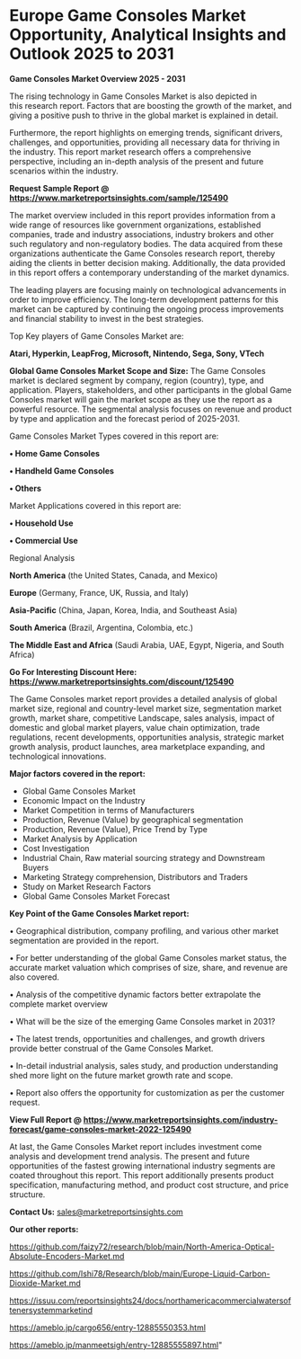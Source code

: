 # Europe Game Consoles Market Opportunity, Analytical Insights and Outlook 2025 to 2031

<Strong> Game Consoles Market Overview 2025 - 2031</strong>

The rising technology in Game Consoles Market is also depicted in this research report. Factors that are boosting the growth of the market, and giving a positive push to thrive in the global market is explained in detail.

Furthermore, the report highlights on emerging trends, significant drivers, challenges, and opportunities, providing all necessary data for thriving in the industry. This report market research offers a comprehensive perspective, including an in-depth analysis of the present and future scenarios within the industry.

<strong>Request Sample Report @ <a href=https://www.marketreportsinsights.com/sample/125490>https://www.marketreportsinsights.com/sample/125490</a></strong>

The market overview included in this report provides information from a wide range of resources like government organizations, established companies, trade and industry associations, industry brokers and other such regulatory and non-regulatory bodies. The data acquired from these organizations authenticate the Game Consoles research report, thereby aiding the clients in better decision making. Additionally, the data provided in this report offers a contemporary understanding of the market dynamics.

The leading players are focusing mainly on technological advancements in order to improve efficiency. The long-term development patterns for this market can be captured by continuing the ongoing process improvements and financial stability to invest in the best strategies.

Top Key players of Game Consoles Market are:

<strong>Atari, Hyperkin, LeapFrog, Microsoft, Nintendo, Sega, Sony, VTech</strong>

<strong><b>Global Game Consoles Market Scope and Size:</b></strong>
The Game Consoles market is declared segment by company, region (country), type, and application. Players, stakeholders, and other participants in the global Game Consoles market will gain the market scope as they use the report as a powerful resource. The segmental analysis focuses on revenue and product by type and application and the forecast period of 2025-2031.

Game Consoles Market Types covered in this report are:

<strong>• Home Game Consoles

• Handheld Game Consoles

• Others</strong>

Market Applications covered in this report are:

<strong>• Household Use

• Commercial Use</strong> 

Regional Analysis

<strong>North America</strong> (the United States, Canada, and Mexico)

<strong>Europe</strong> (Germany, France, UK, Russia, and Italy)

<strong>Asia-Pacific</strong> (China, Japan, Korea, India, and Southeast Asia)

<strong>South America</strong> (Brazil, Argentina, Colombia, etc.)

<strong>The Middle East and Africa</strong> (Saudi Arabia, UAE, Egypt, Nigeria, and South Africa)

<strong>Go For Interesting Discount Here: <a href=https://www.marketreportsinsights.com/discount/125490>https://www.marketreportsinsights.com/discount/125490</a></strong>

The Game Consoles market report provides a detailed analysis of global market size, regional and country-level market size, segmentation market growth, market share, competitive Landscape, sales analysis, impact of domestic and global market players, value chain optimization, trade regulations, recent developments, opportunities analysis, strategic market growth analysis, product launches, area marketplace expanding, and technological innovations.

<strong><b>Major factors covered in the report:</b></strong>
<ul>
  <li>Global Game Consoles Market </li>
  <li>Economic Impact on the Industry</li>
  <li>Market Competition in terms of Manufacturers</li>
  <li>Production, Revenue (Value) by geographical segmentation</li>
  <li>Production, Revenue (Value), Price Trend by Type</li>
  <li>Market Analysis by Application</li>
  <li>Cost Investigation</li>
  <li>Industrial Chain, Raw material sourcing strategy and Downstream Buyers</li>
  <li>Marketing Strategy comprehension, Distributors and Traders</li>
  <li>Study on Market Research Factors</li>
  <li>Global Game Consoles Market Forecast</li>
</ul>

<strong><b>Key Point of the Game Consoles Market report:</b></strong>

• Geographical distribution, company profiling, and various other market segmentation are provided in the report.

• For better understanding of the global Game Consoles market status, the accurate market valuation which comprises of size, share, and revenue are also covered.

• Analysis of the competitive dynamic factors better extrapolate the complete market overview

• What will be the size of the emerging Game Consoles market in 2031?

• The latest trends, opportunities and challenges, and growth drivers provide better construal of the Game Consoles Market.

• In-detail industrial analysis, sales study, and production understanding shed more light on the future market growth rate and scope.

• Report also offers the opportunity for customization as per the customer request.

<strong><b>View Full Report @ <a href=https://www.marketreportsinsights.com/industry-forecast/game-consoles-market-2022-125490>https://www.marketreportsinsights.com/industry-forecast/game-consoles-market-2022-125490</a></b></strong>


At last, the Game Consoles Market report includes investment come analysis and development trend analysis. The present and future opportunities of the fastest growing international industry segments are coated throughout this report. This report additionally presents product specification, manufacturing method, and product cost structure, and price structure.

<strong>Contact Us:</strong>
sales@marketreportsinsights.com

<strong>Our other reports:</strong>

<a href=https://github.com/faizy72/research/blob/main/North-America-Optical-Absolute-Encoders-Market.md>https://github.com/faizy72/research/blob/main/North-America-Optical-Absolute-Encoders-Market.md</a>

<a href=https://github.com/Ishi78/Research/blob/main/Europe-Liquid-Carbon-Dioxide-Market.md>https://github.com/Ishi78/Research/blob/main/Europe-Liquid-Carbon-Dioxide-Market.md</a>

<a href=https://issuu.com/reportsinsights24/docs/northamericacommercialwatersoftenersystemmarketind>https://issuu.com/reportsinsights24/docs/northamericacommercialwatersoftenersystemmarketind</a>

<a href=https://ameblo.jp/cargo656/entry-12885550353.html>https://ameblo.jp/cargo656/entry-12885550353.html</a>

<a href=https://ameblo.jp/manmeetsigh/entry-12885555897.html>https://ameblo.jp/manmeetsigh/entry-12885555897.html</a>"
